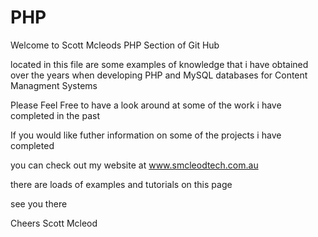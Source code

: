 # PHP
Welcome to Scott Mcleods PHP Section of Git Hub 

located in this file are some examples of knowledge that i have obtained over the years when developing PHP and MySQL databases for Content Managment Systems 

Please Feel Free to have a look around at some of the work i have completed in the past

If you would like futher information on some of the projects i have completed 

you can check out my website at www.smcleodtech.com.au

there are loads of examples and tutorials on this page

see you there 

Cheers Scott Mcleod
